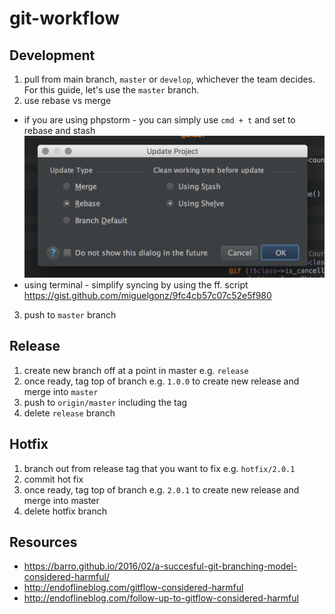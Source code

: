 # git-workflow

## Development
1. pull from main branch, `master` or `develop`, whichever the team decides. For this guide, let's use the `master` branch.
2. use rebase vs merge
  * if you are using phpstorm - you can simply use `cmd + t` and set to rebase and stash
![Alt text](/img/img1.png?raw=true "PHP Storm SYNC")
  * using terminal - simplify syncing by using the ff. script https://gist.github.com/miguelgonz/9fc4cb57c07c52e5f980
3. push to `master` branch

## Release
1. create new branch off at a point in master e.g. `release`
2. once ready, tag top of branch e.g. `1.0.0` to create new release and merge into `master`
3. push to `origin/master` including the tag
4. delete `release` branch

## Hotfix
1. branch out from release tag that you want to fix e.g. `hotfix/2.0.1`
2. commit hot fix
3. once ready, tag top of branch e.g. `2.0.1` to create new release and merge into master
4. delete hotfix branch

## Resources
* https://barro.github.io/2016/02/a-succesful-git-branching-model-considered-harmful/
* http://endoflineblog.com/gitflow-considered-harmful
* http://endoflineblog.com/follow-up-to-gitflow-considered-harmful